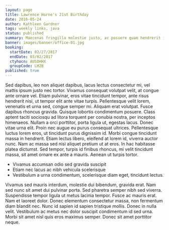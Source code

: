 ```yaml
---
layout: page
title: Lawrence Horne's 21st Birthday
date: 2016-05-24
author: Kathleen Gardner
tags: weekly links, java
status: published
summary: Maecenas fringilla molestie justo, ac posuere quam hendrerit id. Maecenas.
banner: images/banner/office-01.jpg
booking:
  startDate: 02/27/2017
  endDate: 03/02/2017
  ctyhocn: AUSOHHX
  groupCode: LH2B
published: true
---
```

Sed dapibus, leo non aliquet dapibus, lacus lectus consectetur mi, vel mattis ipsum justo nec tortor. Vivamus consequat volutpat velit, at congue ante ornare vel. Etiam pulvinar, eros vitae tincidunt tempor, ante risus hendrerit nisi, ut tempor elit ante vitae turpis. Pellentesque velit lorem, venenatis et urna sed, congue semper mi. Aliquam erat volutpat. Fusce dapibus rhoncus gravida. Quisque lobortis condimentum posuere. Class aptent taciti sociosqu ad litora torquent per conubia nostra, per inceptos himenaeos. Nullam a orci porttitor, porta ligula ut, egestas lacus. Donec vitae urna elit. Proin nec augue eu purus consequat ultrices.
Pellentesque luctus lorem eros, ut tincidunt purus dignissim id. Morbi congue tincidunt massa in hendrerit. Etiam lectus libero, eleifend at lorem id, viverra auctor nunc. Nam ac massa sed nisi aliquet pretium ut at eros. In hac habitasse platea dictumst. Sed tempor, turpis id finibus rhoncus, mi velit tincidunt massa, sit amet ornare ex ante a mauris. Aenean ut turpis tortor.

* Vivamus accumsan odio sed gravida suscipit
* Etiam nec lacus ac nibh vehicula scelerisque
* Vestibulum a urna condimentum, scelerisque diam eget, tincidunt lectus.

Vivamus sed mauris interdum, molestie dui bibendum, gravida erat. Nam sed nunc sit amet dui pulvinar porta. Sed pharetra semper nibh sed viverra. Suspendisse tempor ligula ut metus lacinia tempor. Fusce ac mauris erat. Nam et laoreet dolor. Donec elementum consectetur massa, non fermentum diam blandit nec. Nunc id sapien id sapien tristique mollis. Donec in nulla velit. Vestibulum ac metus nec dolor suscipit condimentum id sed urna. Morbi sit amet nisl quis eros maximus semper. Donec sit amet porttitor neque.
